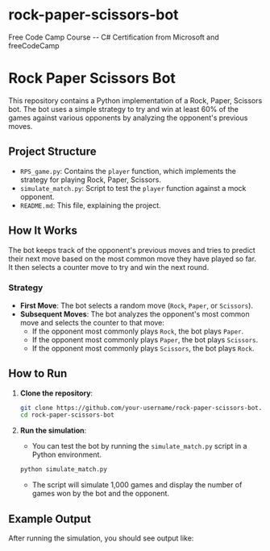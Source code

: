 # rock-paper-scissors-bot
Free Code Camp Course --  C# Certification from Microsoft and freeCodeCamp

# Rock Paper Scissors Bot

This repository contains a Python implementation of a Rock, Paper, Scissors bot. The bot uses a simple strategy to try and win at least 60% of the games against various opponents by analyzing the opponent's previous moves.

## Project Structure

- `RPS_game.py`: Contains the `player` function, which implements the strategy for playing Rock, Paper, Scissors.
- `simulate_match.py`: Script to test the `player` function against a mock opponent.
- `README.md`: This file, explaining the project.

## How It Works

The bot keeps track of the opponent's previous moves and tries to predict their next move based on the most common move they have played so far. It then selects a counter move to try and win the next round.

### Strategy

- **First Move**: The bot selects a random move (`Rock`, `Paper`, or `Scissors`).
- **Subsequent Moves**: The bot analyzes the opponent's most common move and selects the counter to that move:
  - If the opponent most commonly plays `Rock`, the bot plays `Paper`.
  - If the opponent most commonly plays `Paper`, the bot plays `Scissors`.
  - If the opponent most commonly plays `Scissors`, the bot plays `Rock`.

## How to Run

1. **Clone the repository**:
    ```bash
    git clone https://github.com/your-username/rock-paper-scissors-bot.git
    cd rock-paper-scissors-bot
    ```

2. **Run the simulation**:
    - You can test the bot by running the `simulate_match.py` script in a Python environment.

    ```bash
    python simulate_match.py
    ```

    - The script will simulate 1,000 games and display the number of games won by the bot and the opponent.

## Example Output

After running the simulation, you should see output like:


